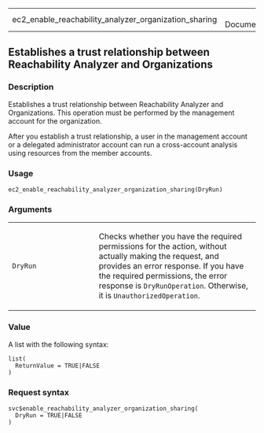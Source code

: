 <table style="width: 100%;">
<tbody>
<tr class="odd">
<td>ec2_enable_reachability_analyzer_organization_sharing</td>
<td style="text-align: right;">R Documentation</td>
</tr>
</tbody>
</table>

## Establishes a trust relationship between Reachability Analyzer and Organizations

### Description

Establishes a trust relationship between Reachability Analyzer and
Organizations. This operation must be performed by the management
account for the organization.

After you establish a trust relationship, a user in the management
account or a delegated administrator account can run a cross-account
analysis using resources from the member accounts.

### Usage

    ec2_enable_reachability_analyzer_organization_sharing(DryRun)

### Arguments

<table>
<colgroup>
<col style="width: 35%" />
<col style="width: 65%" />
</colgroup>
<tbody>
<tr class="odd">
<td><code
id="ec2_enable_reachability_analyzer_organization_sharing_:_DryRun">DryRun</code></td>
<td><p>Checks whether you have the required permissions for the action,
without actually making the request, and provides an error response. If
you have the required permissions, the error response is
<code>DryRunOperation</code>. Otherwise, it is
<code>UnauthorizedOperation</code>.</p></td>
</tr>
</tbody>
</table>

### Value

A list with the following syntax:

    list(
      ReturnValue = TRUE|FALSE
    )

### Request syntax

    svc$enable_reachability_analyzer_organization_sharing(
      DryRun = TRUE|FALSE
    )
